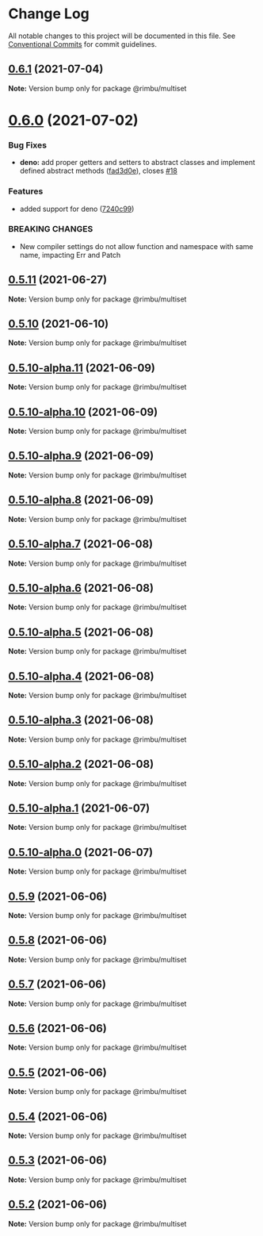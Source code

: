 # Change Log

All notable changes to this project will be documented in this file.
See [Conventional Commits](https://conventionalcommits.org) for commit guidelines.

## [0.6.1](https://github.com/rimbu-org/rimbu/compare/@rimbu/multiset@0.6.0...@rimbu/multiset@0.6.1) (2021-07-04)

**Note:** Version bump only for package @rimbu/multiset





# [0.6.0](https://github.com/rimbu-org/rimbu/compare/@rimbu/multiset@0.5.11...@rimbu/multiset@0.6.0) (2021-07-02)


### Bug Fixes

* **deno:** add proper getters and setters to abstract classes and implement defined abstract methods ([fad3d0e](https://github.com/rimbu-org/rimbu/commit/fad3d0e42e14a0b792744c9f93d8718900c3472f)), closes [#18](https://github.com/rimbu-org/rimbu/issues/18)


### Features

* added support for deno ([7240c99](https://github.com/rimbu-org/rimbu/commit/7240c998904822e098d2abf6e8e6deda4f165f11))


### BREAKING CHANGES

* New compiler settings do not allow function and namespace with same name, impacting
Err and Patch





## [0.5.11](https://github.com/rimbu-org/rimbu/compare/@rimbu/multiset@0.5.10...@rimbu/multiset@0.5.11) (2021-06-27)

**Note:** Version bump only for package @rimbu/multiset





## [0.5.10](https://github.com/rimbu-org/rimbu/compare/@rimbu/multiset@0.5.10-alpha.11...@rimbu/multiset@0.5.10) (2021-06-10)

**Note:** Version bump only for package @rimbu/multiset





## [0.5.10-alpha.11](https://github.com/rimbu-org/rimbu/compare/@rimbu/multiset@0.5.10-alpha.10...@rimbu/multiset@0.5.10-alpha.11) (2021-06-09)

**Note:** Version bump only for package @rimbu/multiset





## [0.5.10-alpha.10](https://github.com/rimbu-org/rimbu/compare/@rimbu/multiset@0.5.10-alpha.9...@rimbu/multiset@0.5.10-alpha.10) (2021-06-09)

**Note:** Version bump only for package @rimbu/multiset





## [0.5.10-alpha.9](https://github.com/rimbu-org/rimbu/compare/@rimbu/multiset@0.5.10-alpha.8...@rimbu/multiset@0.5.10-alpha.9) (2021-06-09)

**Note:** Version bump only for package @rimbu/multiset





## [0.5.10-alpha.8](https://github.com/rimbu-org/rimbu/compare/@rimbu/multiset@0.5.10-alpha.7...@rimbu/multiset@0.5.10-alpha.8) (2021-06-09)

**Note:** Version bump only for package @rimbu/multiset





## [0.5.10-alpha.7](https://github.com/rimbu-org/rimbu/compare/@rimbu/multiset@0.5.10-alpha.6...@rimbu/multiset@0.5.10-alpha.7) (2021-06-08)

**Note:** Version bump only for package @rimbu/multiset





## [0.5.10-alpha.6](https://github.com/rimbu-org/rimbu/compare/@rimbu/multiset@0.5.10-alpha.5...@rimbu/multiset@0.5.10-alpha.6) (2021-06-08)

**Note:** Version bump only for package @rimbu/multiset





## [0.5.10-alpha.5](https://github.com/rimbu-org/rimbu/compare/@rimbu/multiset@0.5.10-alpha.4...@rimbu/multiset@0.5.10-alpha.5) (2021-06-08)

**Note:** Version bump only for package @rimbu/multiset





## [0.5.10-alpha.4](https://github.com/rimbu-org/rimbu/compare/@rimbu/multiset@0.5.10-alpha.3...@rimbu/multiset@0.5.10-alpha.4) (2021-06-08)

**Note:** Version bump only for package @rimbu/multiset





## [0.5.10-alpha.3](https://github.com/rimbu-org/rimbu/compare/@rimbu/multiset@0.5.10-alpha.2...@rimbu/multiset@0.5.10-alpha.3) (2021-06-08)

**Note:** Version bump only for package @rimbu/multiset





## [0.5.10-alpha.2](https://github.com/rimbu-org/rimbu/compare/@rimbu/multiset@0.5.10-alpha.1...@rimbu/multiset@0.5.10-alpha.2) (2021-06-08)

**Note:** Version bump only for package @rimbu/multiset





## [0.5.10-alpha.1](https://github.com/rimbu-org/rimbu/compare/@rimbu/multiset@0.5.10-alpha.0...@rimbu/multiset@0.5.10-alpha.1) (2021-06-07)

**Note:** Version bump only for package @rimbu/multiset





## [0.5.10-alpha.0](https://github.com/rimbu-org/rimbu/compare/@rimbu/multiset@0.5.9...@rimbu/multiset@0.5.10-alpha.0) (2021-06-07)

**Note:** Version bump only for package @rimbu/multiset





## [0.5.9](https://github.com/rimbu-org/rimbu/compare/@rimbu/multiset@0.5.8...@rimbu/multiset@0.5.9) (2021-06-06)

**Note:** Version bump only for package @rimbu/multiset





## [0.5.8](https://github.com/rimbu-org/rimbu/compare/@rimbu/multiset@0.5.7...@rimbu/multiset@0.5.8) (2021-06-06)

**Note:** Version bump only for package @rimbu/multiset





## [0.5.7](https://github.com/rimbu-org/rimbu/compare/@rimbu/multiset@0.5.6...@rimbu/multiset@0.5.7) (2021-06-06)

**Note:** Version bump only for package @rimbu/multiset





## [0.5.6](https://github.com/rimbu-org/rimbu/compare/@rimbu/multiset@0.5.5...@rimbu/multiset@0.5.6) (2021-06-06)

**Note:** Version bump only for package @rimbu/multiset





## [0.5.5](https://github.com/rimbu-org/rimbu/compare/@rimbu/multiset@0.5.4...@rimbu/multiset@0.5.5) (2021-06-06)

**Note:** Version bump only for package @rimbu/multiset





## [0.5.4](https://github.com/rimbu-org/rimbu/compare/@rimbu/multiset@0.5.3...@rimbu/multiset@0.5.4) (2021-06-06)

**Note:** Version bump only for package @rimbu/multiset





## [0.5.3](https://github.com/rimbu-org/rimbu/compare/@rimbu/multiset@0.5.2...@rimbu/multiset@0.5.3) (2021-06-06)

**Note:** Version bump only for package @rimbu/multiset





## [0.5.2](https://github.com/rimbu-org/rimbu/compare/@rimbu/multiset@0.5.1...@rimbu/multiset@0.5.2) (2021-06-06)

**Note:** Version bump only for package @rimbu/multiset
